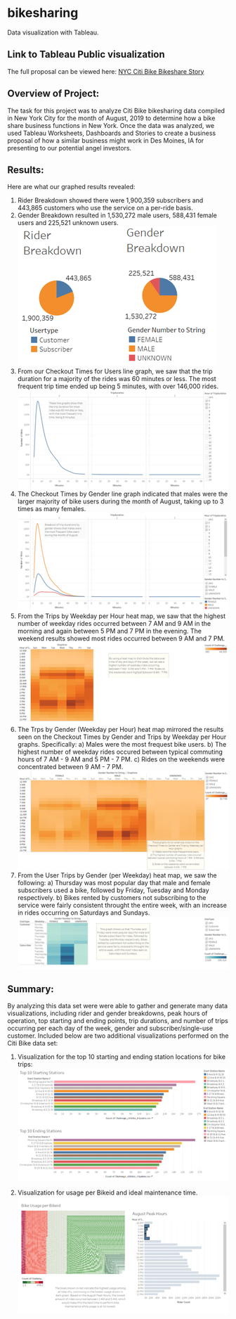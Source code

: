 # bikesharing
Data visualization with Tableau.

## Link to Tableau Public visualization
The full proposal can be viewed here:
[NYC Citi Bike Bikeshare Story](https://public.tableau.com/app/profile/jason.mueller/viz/NYCCitiBikeChallenge_16430763340860/NYCCitiBikeBikeshareStory?publish=yes)

## Overview of Project:
The task for this project was to analyze Citi Bike bikesharing data compiled in New York City for the month of August, 2019 to determine how a bike share business functions in New York. Once the data was analyzed, we used Tableau Worksheets, Dashboards and Stories to create a business proposal of how a similar business might work in Des Moines, IA for presenting to our potential angel investors.

## Results:
Here are what our graphed results revealed:
1) Rider Breakdown showed there were 1,900,359 subscribers and 443,865 customers who use the service on a per-ride basis.
2) Gender Breakdown resulted in 1,530,272 male users, 588,431 female users and 225,521 unknown users.
![Rider Gender Breakdown](https://github.com/jmueller187/bikesharing/blob/main/Resources/RiderGenderBreakdown.png)
3) From our Checkout Times for Users line graph, we saw that the trip duration for a majority of the rides was 60 minutes or less. The most frequent trip time ended up being 5 minutes, with over 146,000 rides.
![Checkout TImes for Userr](https://github.com/jmueller187/bikesharing/blob/main/Resources/CheckoutTimeForUsers.png)
4) The Checkout Times by Gender line graph indicated that males were the larger majority of bike users during the month of August, taking up to 3 times as many females.
![Checkout Times by Gender](https://github.com/jmueller187/bikesharing/blob/main/Resources/CheckoutTimesByGender.png)
5) From the Trips by Weekday per Hour heat map, we saw that the highest number of weekday rides occurred between 7 AM and 9 AM in the morning and again between 5 PM and 7 PM in the evening. The weekend results showed most rides occurred between 9 AM and 7 PM.
![Trips by Weekday per Hour](https://github.com/jmueller187/bikesharing/blob/main/Resources/TripsByWeekdayPerHour.png)
6) The Trps by Gender (Weekday per Hour) heat map mirrored the results seen on the Checkout Times by Gender and Trips by Weekday per Hour graphs. Specifically:
    a) Males were the most frequest bike users.
    b) The highest number of weekday rides occured between typical commuting hours of 7 AM - 9 AM and 5 PM - 7 PM.
    c) Rides on the weekends were concentrated between 9 AM - 7 PM.
![Trips by Gender Weekday per Hour](https://github.com/jmueller187/bikesharing/blob/main/Resources/TripsByGenderWeekdayPerHour.png)
7) From the User Trips by Gender (per Weekday) heat map, we saw the following:
    a) Thursday was most popular day that male and female subscribers used a bike, followed by Friday, Tuesday and Monday respectively.
    b) Bikes rented by customers not subscribing to the service were fairly consistent throught the entire week, with an increase in rides occurring on Saturdays and Sundays.
![User Trips by Gender per Weekday](https://github.com/jmueller187/bikesharing/blob/main/Resources/UserTripsByGenderPerWeekday.png)

## Summary:
By analyzing this data set were were able to gather and generate many data visualizations, including rider and gender breakdowns, peak hours of operation, top starting and ending points, trip durations, and number of trips occurring per each day of the week, gender and subscriber/single-use customer.
Included below are two additional visualizations performed on the Citi Bike data set:
1) Visualization for the top 10 starting and ending station locations for bike trips:
![Top 10 Starting and Ending Station Location](https://github.com/jmueller187/bikesharing/blob/main/Resources/Top10StartingEndingStations.png)

3) Visualization for usage per Bikeid and ideal maintenance time.
![Bike Usage per Bikeid and Peak Usage Hours](https://github.com/jmueller187/bikesharing/blob/main/Resources/BikeUsagePerBikeid.png)
